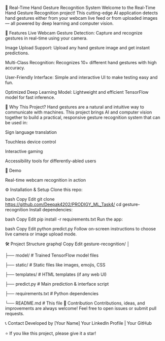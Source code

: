 🤟 Real-Time Hand Gesture Recognition System
Welcome to the Real-Time Hand Gesture Recognition project! This cutting-edge AI application detects hand gestures either from your webcam live feed or from uploaded images — all powered by deep learning and computer vision.

🚀 Features
Live Webcam Gesture Detection: Capture and recognize gestures in real-time using your camera.

Image Upload Support: Upload any hand gesture image and get instant predictions.

Multi-Class Recognition: Recognizes 10+ different hand gestures with high accuracy.

User-Friendly Interface: Simple and interactive UI to make testing easy and fun.

Optimized Deep Learning Model: Lightweight and efficient TensorFlow model for fast inference.

🎯 Why This Project?
Hand gestures are a natural and intuitive way to communicate with machines. This project brings AI and computer vision together to build a practical, responsive gesture recognition system that can be used in:

Sign language translation

Touchless device control

Interactive gaming

Accessibility tools for differently-abled users

📸 Demo

Real-time webcam recognition in action

⚙️ Installation & Setup
Clone this repo:

bash
Copy
Edit
git clone https://github.com/Deepak4202/PRODIGY_ML_Task4/
cd gesture-recognition
Install dependencies:

bash
Copy
Edit
pip install -r requirements.txt
Run the app:

bash
Copy
Edit
python predict.py
Follow on-screen instructions to choose live camera or image upload mode.

🛠️ Project Structure
graphql
Copy
Edit
gesture-recognition/
│

├── model/                 # Trained TensorFlow model files

├── static/                # Static files like images, emojis, CSS

├── templates/             # HTML templates (if any web UI)

├── predict.py             # Main prediction & interface script

├── requirements.txt       # Python dependencies

└── README.md              # This file
🤝 Contribution
Contributions, ideas, and improvements are always welcome! Feel free to open issues or submit pull requests.

📞 Contact
Developed by [Your Name]
Your LinkedIn Profile | Your GitHub

⭐ If you like this project, please give it a star!
